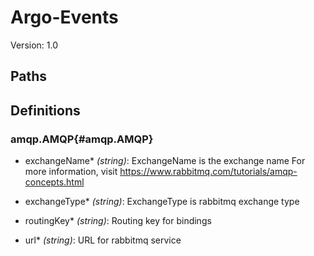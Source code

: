












# Argo-Events



Version: 1.0












## Paths




## Definitions


  
### amqp.AMQP{#amqp.AMQP}


  
  
    
  - exchangeName\* *(string)*: ExchangeName is the exchange name For more information, visit https://www.rabbitmq.com/tutorials/amqp-concepts.html
    


    
  
  
    
  - exchangeType\* *(string)*: ExchangeType is rabbitmq exchange type
    


    
  
  
    
  - routingKey\* *(string)*: Routing key for bindings
    


    
  
  
    
  - url\* *(string)*: URL for rabbitmq service
    


    
  

  
